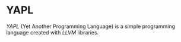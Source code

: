 # YAPL

*YAPL* (Yet Another Programming Language) is a simple programming language created with *LLVM* libraries.
